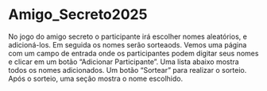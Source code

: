 ﻿# Amigo_Secreto2025
 No jogo do amigo secreto o participante irá escolher nomes aleatórios, e adicioná-los. Em seguida os nomes serão sorteaods. Vemos uma página com um campo de entrada onde os participantes podem digitar seus nomes e clicar em um botão “Adicionar Participante”.
Uma lista abaixo mostra todos os nomes adicionados.
Um botão “Sortear” para realizar o sorteio.
Após o sorteio, uma seção mostra o nome escolhido.
